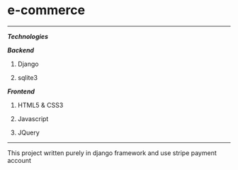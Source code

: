 # e-commerce
***

***Technologies***

***Backend***

1. Django

2. sqlite3


***Frontend***

1. HTML5 & CSS3

2. Javascript

3. JQuery

***
This project written purely in django framework and use stripe payment account

